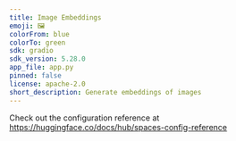 ```yaml
---
title: Image Embeddings
emoji: 🖼️
colorFrom: blue
colorTo: green
sdk: gradio
sdk_version: 5.28.0
app_file: app.py
pinned: false
license: apache-2.0
short_description: Generate embeddings of images
---
```


Check out the configuration reference at https://huggingface.co/docs/hub/spaces-config-reference
